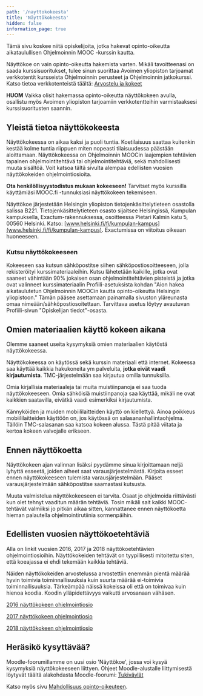 ```yaml
---
path: '/nayttokokeesta'
title: 'Näyttökokeesta'
hidden: false
information_page: true
---
```


Tämä sivu koskee niitä opiskelijoita, jotka hakevat opinto-oikeutta aikataulullisen Ohjelmoinnin MOOC -kurssin kautta.

Näyttökoe on vain opinto-oikeutta hakemista varten. Mikäli tavoitteenasi on saada kurssisuoritukset, tulee sinun suorittaa Avoimen yliopiston tarjoamat verkkotentit kursseista Ohjelmoinnin perusteet ja Ohjelmoinnin jatkokurssi. Katso tietoa verkkotenteistä täältä: [Arvostelu ja kokeet](./arvostelu-ja-kokeet)

**HUOM** Vaikka olisit hakemassa opinto-oikeutta näyttökokeen avulla, osallistu myös Avoimen yliopiston tarjoamiin verkkotentteihin varmistaaksesi kurssisuoritusten saannin.

## Yleistä tietoa näyttökokeesta

Näyttökokeessa on aikaa kaksi ja puoli tuntia. Koetilaisuus saattaa kuitenkin kestää kolme tuntia riippuen miten nopeasti tilaisuudessa päästään aloittamaan. Näyttökokeessa on
Ohjelmoinnin MOOCin laajempien tehtävien tapainen ohjelmointitehtävä tai
ohjelmointitehtäviä, sekä mahdollisesti muuta sisältöä. Voit katsoa tältä sivulta alempaa edellisten vuosien näyttökokeiden ohjelmointiosioita.

**Ota henkilöllisyystodistus mukaan kokeeseen!** Tarvitset myös kurssilla
käyttämiäsi MOOC.fi -tunnuksiasi näyttökokeen tekemiseen.

Näyttökoe järjestetään Helsingin yliopiston tietojenkäsittelytieteen
osastolla salissa B221. Tietojenkäsittelytieteen osasto sijaitsee
Helsingissä, Kumpulan kampuksella, Exactum-rakennuksessa,
osoitteessa Pietari Kalmin katu 5, 00560 Helsinki.
Katso: [www.helsinki.fi/fi/kumpulan-kampus](www.helsinki.fi/fi/kumpulan-kampus). Exactumissa on viitoitus
oikeaan huoneeseen.

### Kutsu näyttökokeeseen

Kokeeseen saa kutsun sähköpostitse siihen sähköpostiosoitteeseen, jolla rekisteröityi kurssimateriaaleihin. Kutsu lähetetään kaikille, jotka ovat saaneet vähintään 90% jokaisen osan ohjelmointitehtävien pisteistä ja jotka ovat valinneet kurssimateriaalin Profiili-asetuksista kohdan "Aion hakea aikataulutetun Ohjelmoinnin MOOCin kautta opinto-oikeutta Helsingin yliopistoon." Tämän pääsee asettamaan painamalla sivuston yläreunasta omaa nimeään/sähköpostiosoitettaan. Tarvittava asetus löytyy avautuvan Profiili-sivun "Opiskelijan tiedot"-osasta.

## Omien materiaalien käyttö kokeen aikana

Olemme saaneet useita kysymyksiä omien materiaalien käytöstä näyttökokeessa.

Näyttökokeessa on käytössä sekä kurssin materiaali että internet. Kokeessa saa käyttää kaikkia hakukoneita ym palveluita, **jotka eivät vaadi kirjautumista**. TMC-järjestelmään saa kirjautua omilla tunnuksilla.

Omia kirjallisia materiaaleja tai muita muistiinpanoja ei saa tuoda näyttökokeeseen. Omia sähköisiä muistiinpanoja saa käyttää, mikäli ne ovat kaikkien saatavilla, eivätkä vaadi esimerkiksi kirjautumista.

Kännyköiden ja muiden mobiililaitteiden käyttö on kiellettyä. Ainoa poikkeus mobiililaitteiden käyttöön on, jos käytössä on salasananhallintaohjelma. Tällöin TMC-salasanan saa katsoa kokeen alussa. Tästä pitää viitata ja kertoa kokeen valvojalle erikseen.

## Ennen näyttökoetta

Näyttökokeen ajan valinnan lisäksi pyydämme sinua kirjoittamaan neljä lyhyttä
esseetä, joiden aiheet saat varausjärjestelmästä.
Kirjoita esseet ennen näyttökokeeseen tulemista varausjärjestelmään. Pääset varausjärjestelmään sähköpostitse saamastasi kutsusta.

Muuta valmistelua näyttökokeeseen ei tarvita. Osaat jo ohjelmoida riittävästi
kun olet tehnyt vaaditun määrän tehtäviä. Tosin mikäli sait kaikki
MOOC-tehtävät valmiiksi jo pitkän aikaa sitten, kannattanee ennen
näyttökoetta hieman palautella ohjelmointirutiinia sormenpäihin.

## Edellisten vuosien näyttökoetehtäviä

Alla on linkit vuosien 2016, 2017 ja 2018 näyttökoetehtävien ohjelmointiosioihin. Näyttökokeiden tehtävät on tyypillisesti mitoitettu siten, että koeajassa ei ehdi tekemään kaikkia tehtäviä.

Näiden näyttökokeiden arvostelussa arvostettiin enemmän pientä määrää hyvin toimivia toiminnallisuuksia kuin suurta määrää ei-toimivia toiminnallisuuksia. Tärkeämpää näissä kokeissa oli että on toimivaa kuin hienoa koodia. Koodin ylläpidettävyys vaikutti arvosanaan vähäsen.

[2016 näyttökokeen ohjelmointiosio](./old-exams/2016.pdf)

[2017 näyttökokeen ohjelmointiosio](./old-exams/2017.pdf)

[2018 näyttökokeen ohjelmointiosio](./old-exams/2018.pdf)

## Heräsikö kysyttävää?

Moodle-foorumillamme on uusi osio 'Näyttökoe', jossa voi kysyä kysymyksiä näyttökokeeseen liittyen. Ohjeet Moodle-alustalle liittymisestä löytyvät täältä alakohdasta Moodle-foorumi: [Tukiväylät](/tukivaylat)

Katso myös sivu [Mahdollisuus opinto-oikeuteen](/opinto-oikeus).
